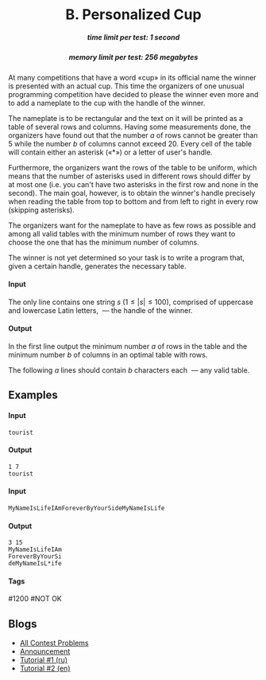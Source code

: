<h1 style='text-align: center;'> B. Personalized Cup</h1>

<h5 style='text-align: center;'>time limit per test: 1 second</h5>
<h5 style='text-align: center;'>memory limit per test: 256 megabytes</h5>

At many competitions that have a word «cup» in its official name the winner is presented with an actual cup. This time the organizers of one unusual programming competition have decided to please the winner even more and to add a nameplate to the cup with the handle of the winner.

The nameplate is to be rectangular and the text on it will be printed as a table of several rows and columns. Having some measurements done, the organizers have found out that the number $a$ of rows cannot be greater than $5$ while the number $b$ of columns cannot exceed $20$. Every cell of the table will contain either an asterisk («*») or a letter of user's handle.

Furthermore, the organizers want the rows of the table to be uniform, which means that the number of asterisks used in different rows should differ by at most one (i.e. you can't have two asterisks in the first row and none in the second). The main goal, however, is to obtain the winner's handle precisely when reading the table from top to bottom and from left to right in every row (skipping asterisks).

The organizers want for the nameplate to have as few rows as possible and among all valid tables with the minimum number of rows they want to choose the one that has the minimum number of columns.

The winner is not yet determined so your task is to write a program that, given a certain handle, generates the necessary table.

#### Input

The only line contains one string $s$ ($1 \le |s| \le 100$), comprised of uppercase and lowercase Latin letters,  — the handle of the winner.

#### Output

In the first line output the minimum number $a$ of rows in the table and the minimum number $b$ of columns in an optimal table with rows.

The following $a$ lines should contain $b$ characters each  — any valid table.

## Examples

#### Input


```text
tourist
```
#### Output


```text
1 7
tourist
```
#### Input


```text
MyNameIsLifeIAmForeverByYourSideMyNameIsLife
```
#### Output


```text
3 15
MyNameIsLifeIAm
ForeverByYourSi
deMyNameIsL*ife
```


#### Tags 

#1200 #NOT OK 

## Blogs
- [All Contest Problems](../Technocup_2019_-_Elimination_Round_3.md)
- [Announcement](../blogs/Announcement.md)
- [Tutorial #1 (ru)](../blogs/Tutorial_1_(ru).md)
- [Tutorial #2 (en)](../blogs/Tutorial_2_(en).md)
